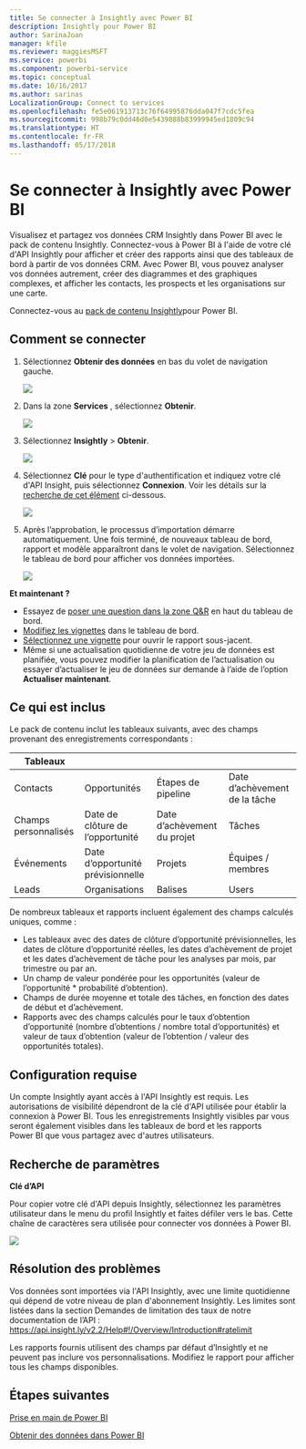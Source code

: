 ```yaml
---
title: Se connecter à Insightly avec Power BI
description: Insightly pour Power BI
author: SarinaJoan
manager: kfile
ms.reviewer: maggiesMSFT
ms.service: powerbi
ms.component: powerbi-service
ms.topic: conceptual
ms.date: 10/16/2017
ms.author: sarinas
LocalizationGroup: Connect to services
ms.openlocfilehash: fe5e061913713c76f64995876dda047f7cdc5fea
ms.sourcegitcommit: 998b79c0dd46d0e5439888b83999945ed1809c94
ms.translationtype: HT
ms.contentlocale: fr-FR
ms.lasthandoff: 05/17/2018
---
```

# <a name="connect-to-insightly-with-power-bi"></a>Se connecter à Insightly avec Power BI
Visualisez et partagez vos données CRM Insightly dans Power BI avec le pack de contenu Insightly. Connectez-vous à Power BI à l'aide de votre clé d'API Insightly pour afficher et créer des rapports ainsi que des tableaux de bord à partir de vos données CRM. Avec Power BI, vous pouvez analyser vos données autrement, créer des diagrammes et des graphiques complexes, et afficher les contacts, les prospects et les organisations sur une carte.

Connectez-vous au [pack de contenu Insightly](https://app.powerbi.com/getdata/services/insightly)pour Power BI.

## <a name="how-to-connect"></a>Comment se connecter
1. Sélectionnez **Obtenir des données** en bas du volet de navigation gauche.
   
   ![](media/service-connect-to-insightly/getdata.png)
2. Dans la zone **Services** , sélectionnez **Obtenir**.
   
   ![](media/service-connect-to-insightly/services.png)
3. Sélectionnez **Insightly** \>  **Obtenir**.
   
   ![](media/service-connect-to-insightly/insightly.png)
4. Sélectionnez **Clé** pour le type d'authentification et indiquez votre clé d'API Insight, puis sélectionnez **Connexion**. Voir les détails sur la [recherche de cet élément](#FindingParams) ci-dessous.
   
   ![](media/service-connect-to-insightly/creds.png)
5. Après l’approbation, le processus d’importation démarre automatiquement. Une fois terminé, de nouveaux tableau de bord, rapport et modèle apparaîtront dans le volet de navigation. Sélectionnez le tableau de bord pour afficher vos données importées.
   
     ![](media/service-connect-to-insightly/dashboard.png)

**Et maintenant ?**

* Essayez de [poser une question dans la zone Q&R](power-bi-q-and-a.md) en haut du tableau de bord.
* [Modifiez les vignettes](service-dashboard-edit-tile.md) dans le tableau de bord.
* [Sélectionnez une vignette](service-dashboard-tiles.md) pour ouvrir le rapport sous-jacent.
* Même si une actualisation quotidienne de votre jeu de données est planifiée, vous pouvez modifier la planification de l’actualisation ou essayer d’actualiser le jeu de données sur demande à l’aide de l’option **Actualiser maintenant**.

## <a name="whats-included"></a>Ce qui est inclus
Le pack de contenu inclut les tableaux suivants, avec des champs provenant des enregistrements correspondants :

| Tableaux |  |  |  |
| --- | --- | --- | --- |
| Contacts |Opportunités |Étapes de pipeline |Date d’achèvement de la tâche |
| Champs personnalisés |Date de clôture de l’opportunité |Date d’achèvement du projet |Tâches |
| Événements |Date d’opportunité prévisionnelle |Projets |Équipes / membres |
| Leads |Organisations |Balises |Users |

De nombreux tableaux et rapports incluent également des champs calculés uniques, comme :  

* Les tableaux avec des dates de clôture d’opportunité prévisionnelles, les dates de clôture d’opportunité réelles, les dates d’achèvement de projet et les dates d’achèvement de tâche pour les analyses par mois, par trimestre ou par an.  
* Un champ de valeur pondérée pour les opportunités (valeur de l’opportunité * probabilité d’obtention).  
* Champs de durée moyenne et totale des tâches, en fonction des dates de début et d’achèvement.  
* Rapports avec des champs calculés pour le taux d’obtention d’opportunité (nombre d’obtentions / nombre total d’opportunités) et valeur de taux d’obtention (valeur de l’obtention / valeur des opportunités totales).  

## <a name="system-requirements"></a>Configuration requise
Un compte Insightly ayant accès à l'API Insightly est requis. Les autorisations de visibilité dépendront de la clé d'API utilisée pour établir la connexion à Power BI. Tous les enregistrements Insightly visibles par vous seront également visibles dans les tableaux de bord et les rapports Power BI que vous partagez avec d'autres utilisateurs.

<a name="FindingParams"></a>

## <a name="finding-parameters"></a>Recherche de paramètres
**Clé d’API**

Pour copier votre clé d'API depuis Insightly, sélectionnez les paramètres utilisateur dans le menu du profil Insightly et faites défiler vers le bas. Cette chaîne de caractères sera utilisée pour connecter vos données à Power BI.

![](media/service-connect-to-insightly/findapi.png)

## <a name="troubleshooting"></a>Résolution des problèmes
Vos données sont importées via l'API Insightly, avec une limite quotidienne qui dépend de votre niveau de plan d'abonnement Insightly. Les limites sont listées dans la section Demandes de limitation des taux de notre documentation de l’API : https://api.insight.ly/v2.2/Help#!/Overview/Introduction#ratelimit

Les rapports fournis utilisent des champs par défaut d’Insightly et ne peuvent pas inclure vos personnalisations. Modifiez le rapport pour afficher tous les champs disponibles.

## <a name="next-steps"></a>Étapes suivantes
[Prise en main de Power BI](service-get-started.md)

[Obtenir des données dans Power BI](service-get-data.md)

